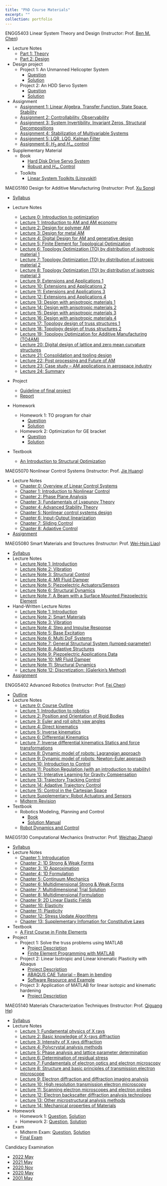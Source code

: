 ```yaml
---
title: "PhD Course Materials"
excerpt: ""
collection: portfolio
---
```


ENGG5403 Linear System Theory and Design (Instructor: Prof. [Ben M. Chen](http://www.mae.cuhk.edu.hk/~bmchen/))
* Lecture Notes
  * [Part 1: Theory](http://Liuchao-JIN.github.io/files/course_materials/graduate_course/ENGG5403/LectureNotePart1.pdf)
  * [Part 2: Design](http://Liuchao-JIN.github.io/files/course_materials/graduate_course/ENGG5403/LectureNotePart2.pdf)
* Design project
  * Project 1: An Unmanned Helicopter System
    * [Question](http://Liuchao-JIN.github.io/files/course_materials/graduate_course/ENGG5403/DP1.pdf)
    * [Solution](http://Liuchao-JIN.github.io/files/course_materials/graduate_course/ENGG5403/Design_Project__1.pdf)
  * Project 2: An HDD Servo System
    * [Question](http://Liuchao-JIN.github.io/files/course_materials/graduate_course/ENGG5403/DP2.pdf)
    * [Solution](http://Liuchao-JIN.github.io/files/course_materials/graduate_course/ENGG5403/Design_Project__2.pdf)
* Assignment
  * [Assignment 1: Linear Algebra, Transfer Function, State Space, Stability](http://Liuchao-JIN.github.io/files/course_materials/graduate_course/ENGG5403/ENGG5403_Assignment__1.pdf)
  * [Assignment 2: Controllability, Observability](http://Liuchao-JIN.github.io/files/course_materials/graduate_course/ENGG5403/ENGG5403_Assignment__2.pdf)
  * [Assignment 3: System Invertibility, Invariant Zeros, Structural Decompositions](http://Liuchao-JIN.github.io/files/course_materials/graduate_course/ENGG5403/ENGG5403_Assignment__3.pdf)
  * [Assignment 4: Stabilization of Multivariable Systems](http://Liuchao-JIN.github.io/files/course_materials/graduate_course/ENGG5403/ENGG5403_Assignment__4.pdf)
  * [Assignment 5: LQR, LQG, Kalman Filter](http://Liuchao-JIN.github.io/files/course_materials/graduate_course/ENGG5403/ENGG5403_Assignment__5.pdf)
  * [Assignment 6: $H_{2}$ and $H_{\infty}$ control](http://Liuchao-JIN.github.io/files/course_materials/graduate_course/ENGG5403/ENGG5403_Assignment__6.pdf)
* Supplementary Material
  * Book
    * [Hard Disk Drive Servo System](http://Liuchao-JIN.github.io/files/course_materials/graduate_course/ENGG5403/Hard_disk_drive_servo_system.pdf)
    * [Robust and $H_{\infty}$ Control](http://Liuchao-JIN.github.io/files/course_materials/graduate_course/ENGG5403/Robust_and_H_Infinity_Control.pdf)
  * Toolkits
    * [Linear System Toolkits (Linsyskit)](https://github.com/Liuchao-JIN/Liuchao-JIN.github.io/tree/main/files/course_materials/graduate_course/ENGG5403/Linsyskit)

MAEG5160 Design for Additive Manufacturing (Instructor: Prof. [Xu Song](https://www4.mae.cuhk.edu.hk/peoples/song-xu/))
* [Syllabus](http://Liuchao-JIN.github.io/files/course_materials/graduate_course/MAEG5160/syllabus.pdf)
* Lecture Notes
  * [Lecture 0: Introduction to optimization](http://Liuchao-JIN.github.io/files/course_materials/graduate_course/MAEG5160/Lecture_0_Intro_to_optimisation.pdf)
  * [Lecture 1: Introduction to AM and AM economy](http://Liuchao-JIN.github.io/files/course_materials/graduate_course/MAEG5160/Lecture_1_Introduction_SX_2023.pdf)
  * [Lecture 2: Design for polymer AM](http://Liuchao-JIN.github.io/files/course_materials/graduate_course/MAEG5160/Lecture_2_Design_for_polymer_AM.pdf)
  * [Lecture 3: Design for metal AM](http://Liuchao-JIN.github.io/files/course_materials/graduate_course/MAEG5160/Lecture_3_Design_for_metal_AM.pdf)
  * [Lecture 4: Digital Design for AM and generative design](http://Liuchao-JIN.github.io/files/course_materials/graduate_course/MAEG5160/Lecture_4_Digital_Design_for_AM.pdf)
  * [Lecture 5: Finite Element for Topological Optimization](http://Liuchao-JIN.github.io/files/course_materials/graduate_course/MAEG5160/Lecture_5_Finite_Element_for_Topo.pdf)
  * [Lecture 6: Topology Optimization (TO) by distribution of isotropic material 1](http://Liuchao-JIN.github.io/files/course_materials/graduate_course/MAEG5160/Lecture_6_TO_iso.pdf)
  * [Lecture 7: Topology Optimization (TO) by distribution of isotropic material 2](http://Liuchao-JIN.github.io/files/course_materials/graduate_course/MAEG5160/Lecture_7_TO_iso_con.pdf)
  * [Lecture 8: Topology Optimization (TO) by distribution of isotropic material 3](http://Liuchao-JIN.github.io/files/course_materials/graduate_course/MAEG5160/Lecture_8_TO_iso_con_2.pdf)
  * [Lecture 9: Extensions and Applications 1](http://Liuchao-JIN.github.io/files/course_materials/graduate_course/MAEG5160/Lecture_9_applications.pdf)
  * [Lecture 10: Extensions and Applications 2](http://Liuchao-JIN.github.io/files/course_materials/graduate_course/MAEG5160/Lecture_10_applications_con.pdf)
  * [Lecture 11: Extensions and Applications 3](http://Liuchao-JIN.github.io/files/course_materials/graduate_course/MAEG5160/Lecture_11_app_con_2.pdf)
  * [Lecture 12: Extensions and Applications 4](http://Liuchao-JIN.github.io/files/course_materials/graduate_course/MAEG5160/Lecture_12_app_con_3.pdf)
  * [Lecture 13: Design with anisotropic materials 1](http://Liuchao-JIN.github.io/files/course_materials/graduate_course/MAEG5160/Lecture_13_aniso.pdf)
  * [Lecture 14: Design with anisotropic materials 2](http://Liuchao-JIN.github.io/files/course_materials/graduate_course/MAEG5160/Lecture_14_aniso_2.pdf)
  * [Lecture 15: Design with anisotropic materials 3](http://Liuchao-JIN.github.io/files/course_materials/graduate_course/MAEG5160/Lecture_15_aniso_3.pdf)
  * [Lecture 16: Design with anisotropic materials 4](http://Liuchao-JIN.github.io/files/course_materials/graduate_course/MAEG5160/Lecture_16_aniso_4.pdf)
  * [Lecture 17: Topology design of truss structures 1](http://Liuchao-JIN.github.io/files/course_materials/graduate_course/MAEG5160/Lecture_17_truss.pdf)
  * [Lecture 18: Topology design of truss structures 2](http://Liuchao-JIN.github.io/files/course_materials/graduate_course/MAEG5160/Lecture_18_truss_2.pdf)
  * [Lecture 19: Topology Optimization for Additive Manufacturing (TO4AM)](http://Liuchao-JIN.github.io/files/course_materials/graduate_course/MAEG5160/Lecture_19_TO4AM.pdf)
  * [Lecture 20: Digital design of lattice and zero mean curvature structures](http://Liuchao-JIN.github.io/files/course_materials/graduate_course/MAEG5160/Lecture_20_Lattice.pdf)
  * [Lecture 21: Consolidation and tooling design](http://Liuchao-JIN.github.io/files/course_materials/graduate_course/MAEG5160/Lecture_21_Consolidation_and_tooling_design.pdf)
  * [Lecture 22: Post processing and Future of AM](http://Liuchao-JIN.github.io/files/course_materials/graduate_course/MAEG5160/Lecture_22_Post-processing_Future_outlook.pdf)
  * [Lecture 23: Case study – AM applications in aerospace industry](http://Liuchao-JIN.github.io/files/course_materials/graduate_course/MAEG5160/Lecture_23_Case-study-AM-in-aerospace.pdf)
  * [Lecture 24: Summary](http://Liuchao-JIN.github.io/files/course_materials/graduate_course/MAEG5160/Lecture_24_Summary.pdf)
* Project
  * [Guideline of final project](http://Liuchao-JIN.github.io/files/course_materials/graduate_course/MAEG5160/Guideline_of_final_project.pdf)
  * [Report](http://Liuchao-JIN.github.io/files/course_materials/graduate_course/MAEG5160/MAEG5160_Final_Project.pdf)


  <!-- * [Demo video of final project](http://Liuchao-JIN.github.io/files/course_materials/graduate_course/MAEG5160/demo_of_final_project.mp4) -->

* Homework
  * Homework 1: TO program for chair
    * [Question](http://Liuchao-JIN.github.io/files/course_materials/graduate_course/MAEG5160/Homework_1.pdf)
    * [Solution](http://Liuchao-JIN.github.io/files/course_materials/graduate_course/MAEG5160/Assignment__1.pdf)
  * Homework 2: Optimization for GE bracket
    * [Question](http://Liuchao-JIN.github.io/files/course_materials/graduate_course/MAEG5160/Homework_2.pdf)
    * [Solution](http://Liuchao-JIN.github.io/files/course_materials/graduate_course/MAEG5160/Assignment__2.pdf)
* Textbook
  * [An Introduction to Structural Optimization](http://Liuchao-JIN.github.io/files/course_materials/graduate_course/MAEG5160/christensen2008an.pdf)



MAEG5070 Nonlinear Control Systems (Instructor: Prof. [Jie Huang](https://www4.mae.cuhk.edu.hk/peoples/huang-jie/))
* Lecture Notes
  * [Chapter 0: Overview of Linear Control Systems](http://Liuchao-JIN.github.io/files/course_materials/graduate_course/MAEG5070/chapter0.pdf)
  * [Chapter 1: Introduction to Nonlinear Control](http://Liuchao-JIN.github.io/files/course_materials/graduate_course/MAEG5070/chapter1.pdf)
  * [Chapter 2: Phase Plane Analysis](http://Liuchao-JIN.github.io/files/course_materials/graduate_course/MAEG5070/chapter2.pdf)
  * [Chapter 3: Fundamentals of Lyapunov Theory](http://Liuchao-JIN.github.io/files/course_materials/graduate_course/MAEG5070/chapter3.pdf)
  * [Chapter 4: Advanced Stability Theory](http://Liuchao-JIN.github.io/files/course_materials/graduate_course/MAEG5070/chapter4.pdf)
  * [Chapter 5: Nonlinear control systems design](http://Liuchao-JIN.github.io/files/course_materials/graduate_course/MAEG5070/chapter5.pdf)
  * [Chapter 6: Input-Output linearization](http://Liuchao-JIN.github.io/files/course_materials/graduate_course/MAEG5070/chapter6.pdf)
  * [Chapter 7: Sliding Control](http://Liuchao-JIN.github.io/files/course_materials/graduate_course/MAEG5070/chapter7.pdf)
  * [Chapter 8: Adaptive Control](http://Liuchao-JIN.github.io/files/course_materials/graduate_course/MAEG5070/chapter8.pdf)
* [Assignment](http://Liuchao-JIN.github.io/files/course_materials/graduate_course/MAEG5070/MAEG5070_Assignment.pdf)


MAEG5080 Smart Materials and Structures (Instructor: Prof. [Wei-Hsin Liao](https://www4.mae.cuhk.edu.hk/peoples/liao-wei-hsin/))
* [Syllabus](http://Liuchao-JIN.github.io/files/course_materials/graduate_course/MAEG5080/MAEG5080_syllabus.pdf)
* Lecture Notes
  * [Lecture Note 1: Introduction](http://Liuchao-JIN.github.io/files/course_materials/graduate_course/MAEG5080/Notes1.pdf)
  * [Lecture Note 2: Vibration](http://Liuchao-JIN.github.io/files/course_materials/graduate_course/MAEG5080/Notes2.pdf)
  * [Lecture Note 3: Structural Control](http://Liuchao-JIN.github.io/files/course_materials/graduate_course/MAEG5080/Notes3.pdf)
  * [Lecture Note 4: MR Fluid Damper](http://Liuchao-JIN.github.io/files/course_materials/graduate_course/MAEG5080/Notes4.pdf)
  * [Lecture Note 5: Piezoelectric Actuators/Sensors](http://Liuchao-JIN.github.io/files/course_materials/graduate_course/MAEG5080/Notes5.pdf)
  * [Lecture Note 6: Structural Dynamics](http://Liuchao-JIN.github.io/files/course_materials/graduate_course/MAEG5080/Notes6.pdf)
  * [Lecture Note 7: A Beam with a Surface Mounted Piezoelectric Element](http://Liuchao-JIN.github.io/files/course_materials/graduate_course/MAEG5080/Notes7.pdf)
* Hand-Written Lecture Notes
  * [Lecture Note 1: Introduction](http://Liuchao-JIN.github.io/files/course_materials/graduate_course/MAEG5080/Lecture_Note_01.pdf)
  * [Lecture Note 2: Smart Materials](http://Liuchao-JIN.github.io/files/course_materials/graduate_course/MAEG5080/Lecture_Note_02.pdf)
  * [Lecture Note 3: Vibration](http://Liuchao-JIN.github.io/files/course_materials/graduate_course/MAEG5080/Lecture_Note_03.pdf)
  * [Lecture Note 4: Step and Impulse Response](http://Liuchao-JIN.github.io/files/course_materials/graduate_course/MAEG5080/Lecture_Note_04.pdf)
  * [Lecture Note 5: Base Excitation](http://Liuchao-JIN.github.io/files/course_materials/graduate_course/MAEG5080/Lecture_Note_05.pdf)
  * [Lecture Note 6: Multi DoF Systems](http://Liuchao-JIN.github.io/files/course_materials/graduate_course/MAEG5080/Lecture_Note_06.pdf)
  * [Lecture Note 7: General Structunal System (lumped-parameter)](http://Liuchao-JIN.github.io/files/course_materials/graduate_course/MAEG5080/Lecture_Note_07.pdf)
  * [Lecture Note 8: Adaptive Structures](http://Liuchao-JIN.github.io/files/course_materials/graduate_course/MAEG5080/Lecture_Note_08.pdf)
  * [Lecture Note 9: Piezoelectric Applications Data](http://Liuchao-JIN.github.io/files/course_materials/graduate_course/MAEG5080/Lecture_Note_09.pdf)
  * [Lecture Note 10: MR Fluid Damper](http://Liuchao-JIN.github.io/files/course_materials/graduate_course/MAEG5080/Lecture_Note_10.pdf)
  * [Lecture Note 11: Structural Dynamics](http://Liuchao-JIN.github.io/files/course_materials/graduate_course/MAEG5080/Lecture_Note_11.pdf)
  * [Lecture Note 12: Discretization: (Galerkin’s Method)](http://Liuchao-JIN.github.io/files/course_materials/graduate_course/MAEG5080/Lecture_Note_12.pdf)
* [Assignment](http://Liuchao-JIN.github.io/files/course_materials/graduate_course/MAEG5080/MAEG5080_Assignment.pdf)

ENGG5402 Advanced Robotics (Instructor: Prof. [Fei Chen](https://www4.mae.cuhk.edu.hk/peoples/chen-fei/))
* [Outline](http://Liuchao-JIN.github.io/files/course_materials/graduate_course/ENGG5402/ENGG5402_AdvancedRobotics_Outline_Y2223_T2v4.pdf)
* Lecture Notes
  * [Lecture 0: Course Outline](http://Liuchao-JIN.github.io/files/course_materials/graduate_course/ENGG5402/L0.pdf)
  * [Lecture 1: Introduction to robotics](http://Liuchao-JIN.github.io/files/course_materials/graduate_course/ENGG5402/L1.pdf)
  * [Lecture 2: Position and Orientation of Rigid Bodies](http://Liuchao-JIN.github.io/files/course_materials/graduate_course/ENGG5402/L2.pdf)
  * [Lecture 3: Euler and roll pitch yaw angles](http://Liuchao-JIN.github.io/files/course_materials/graduate_course/ENGG5402/L3.pdf)
  * [Lecture 4: Direct kinematics](http://Liuchao-JIN.github.io/files/course_materials/graduate_course/ENGG5402/L4.pdf)
  * [Lecture 5: Inverse kinematics](http://Liuchao-JIN.github.io/files/course_materials/graduate_course/ENGG5402/L5.pdf)
  * [Lecture 6: Differential Kinematics](http://Liuchao-JIN.github.io/files/course_materials/graduate_course/ENGG5402/L6.pdf)
  * [Lecture 7: Inverse differential kinematics Statics and force transformations](http://Liuchao-JIN.github.io/files/course_materials/graduate_course/ENGG5402/L7.pdf)
  * [Lecture 8: Dynamic model of robots: Lagrangian approach](http://Liuchao-JIN.github.io/files/course_materials/graduate_course/ENGG5402/L8.pdf)
  * [Lecture 9: Dynamic model of robots: Newton-Euler approach](http://Liuchao-JIN.github.io/files/course_materials/graduate_course/ENGG5402/L9.pdf)
  * [Lecture 10: Introduction to Control](http://Liuchao-JIN.github.io/files/course_materials/graduate_course/ENGG5402/L10.pdf)
  * [Lecture 11: Position Regulation (with an introduction to stability)](http://Liuchao-JIN.github.io/files/course_materials/graduate_course/ENGG5402/L11.pdf)
  * [Lecture 12: Interative Learning for Gravity Compensation](http://Liuchao-JIN.github.io/files/course_materials/graduate_course/ENGG5402/L12.pdf)
  * [Lecture 13: Trajectory Tracking Control](http://Liuchao-JIN.github.io/files/course_materials/graduate_course/ENGG5402/L13.pdf)
  * [Lecture 14: Adaptive Trajectory Control](http://Liuchao-JIN.github.io/files/course_materials/graduate_course/ENGG5402/L14.pdf)
  * [Lecture 15: Control in the Cartesian Space](http://Liuchao-JIN.github.io/files/course_materials/graduate_course/ENGG5402/L15.pdf)
  * [Lecture Supplementary: Robot Actuators and Sensors](http://Liuchao-JIN.github.io/files/course_materials/graduate_course/ENGG5402/LS.pdf)
  * [Midterm Revision](http://Liuchao-JIN.github.io/files/course_materials/graduate_course/ENGG5402/16_3_23revision.pdf)
* Textbook
  * Robotics Modeling, Planning and Control
    * [Book](http://Liuchao-JIN.github.io/files/course_materials/graduate_course/ENGG5402/siciliano2009robotics.pdf)
    * [Solution Manual](http://Liuchao-JIN.github.io/files/course_materials/graduate_course/ENGG5402/siciliano2009robotics_solution.pdf)
  * [Robot Dynamics and Control](http://Liuchao-JIN.github.io/files/course_materials/graduate_course/ENGG5402/spong2004robot.pdf)


MAEG5130 Computational Mechanics (Instructor: Prof. [Weizhao Zhang](https://www4.mae.cuhk.edu.hk/peoples/zhang-weizhao/))
* [Syllabus](http://Liuchao-JIN.github.io/files/course_materials/graduate_course/MAEG5130/syllabus.pdf)
* Lecture Notes
  * [Chapter 1: Introducation](http://Liuchao-JIN.github.io/files/course_materials/graduate_course/MAEG5130/Ch1.pdf)
  * [Chapter 2: 1D Strong & Weak Forms](http://Liuchao-JIN.github.io/files/course_materials/graduate_course/MAEG5130/Ch2.pdf)
  * [Chapter 3: 1D Approximation](http://Liuchao-JIN.github.io/files/course_materials/graduate_course/MAEG5130/Ch3.pdf)
  * [Chapter 4: 1D Formulation](http://Liuchao-JIN.github.io/files/course_materials/graduate_course/MAEG5130/Ch4.pdf)
  * [Chapter 5: Continuum Mechanics](http://Liuchao-JIN.github.io/files/course_materials/graduate_course/MAEG5130/Ch5.pdf)
  * [Chapter 6: Multidimensional Strong & Weak Forms](http://Liuchao-JIN.github.io/files/course_materials/graduate_course/MAEG5130/Ch6.pdf)
  * [Chapter 7: Multidimensional Trial Solution](http://Liuchao-JIN.github.io/files/course_materials/graduate_course/MAEG5130/Ch7.pdf)
  * [Chapter 8: Multidimensional Formulation](http://Liuchao-JIN.github.io/files/course_materials/graduate_course/MAEG5130/Ch8.pdf)
  * [Chapter 9: 2D Linear Elastic Fields](http://Liuchao-JIN.github.io/files/course_materials/graduate_course/MAEG5130/Ch9.pdf)
  * [Chapter 10: Elasticity](http://Liuchao-JIN.github.io/files/course_materials/graduate_course/MAEG5130/Ch10.pdf)
  * [Chapter 11: Plasticity](http://Liuchao-JIN.github.io/files/course_materials/graduate_course/MAEG5130/Ch11.pdf)
  * [Chapter 12: Stress Update Algorithms](http://Liuchao-JIN.github.io/files/course_materials/graduate_course/MAEG5130/Ch12.pdf)
  * [Chapter 13: Supplementary Infomation for Constitutive Laws](http://Liuchao-JIN.github.io/files/course_materials/graduate_course/MAEG5130/Ch13.pdf)
* Textbook
  * [A First Course in Finite Elements](http://Liuchao-JIN.github.io/files/course_materials/graduate_course/MAEG5130/A_First_Course_in_Finite_Elements.pdf)
* Project
  * Project 1: Solve the truss problems using MATLAB
    * [Project Description](http://Liuchao-JIN.github.io/files/course_materials/graduate_course/MAEG5130/Project_1_Description.pdf)
    * [Finite Element Programming with MATLAB](http://Liuchao-JIN.github.io/files/course_materials/graduate_course/MAEG5130/afirstcourseinfiniteelements-ch12-matlab.pdf)
  * Project 2: Linear Isotropic and Linear kinematic Plasticity with Abaqus
    * [Project Description](http://Liuchao-JIN.github.io/files/course_materials/graduate_course/MAEG5130/Project_2_Description.pdf)
    * [ABAQUS CAE Tutorial – Beam in bending](http://Liuchao-JIN.github.io/files/course_materials/graduate_course/MAEG5130/ABAQUS_CAE_Tutorial.pdf)
    * [Software Resource and Example](http://Liuchao-JIN.github.io/files/course_materials/graduate_course/MAEG5130/Software_Resource_and_Example.pdf)
  * Project 3: Application of MATLAB for linear isotopic and kinematic hardening
    * [Project Description](http://Liuchao-JIN.github.io/files/course_materials/graduate_course/MAEG5130/Project_3_Description.pdf)

MAEG5140 Materials Characterization Techniques (Instructor: Prof. [Qiguang He](https://www4.mae.cuhk.edu.hk/peoples/he-qiguang/))
* [Syllabus](http://Liuchao-JIN.github.io/files/course_materials/graduate_course/MAEG5140/Introduction.pdf)
* Lecture Notes
  * [Lecture 1: Fundamental physics of X rays](http://Liuchao-JIN.github.io/files/course_materials/graduate_course/MAEG5140/lecture_1.pdf)
  * [Lecture 2: Basic knowledge of X-rays diffraction](http://Liuchao-JIN.github.io/files/course_materials/graduate_course/MAEG5140/lecture_2.pdf)
  * [Lecture 3: Intensity of X rays diffraction](http://Liuchao-JIN.github.io/files/course_materials/graduate_course/MAEG5140/lecture_3.pdf)
  * [Lecture 4: Polycrystal analysis methods](http://Liuchao-JIN.github.io/files/course_materials/graduate_course/MAEG5140/lecture_4.pdf)
  * [Lecture 5: Phase analysis and lattice parameter determination](http://Liuchao-JIN.github.io/files/course_materials/graduate_course/MAEG5140/lecture_5.pdf)
  * [Lecture 6: Determination of residual stress](http://Liuchao-JIN.github.io/files/course_materials/graduate_course/MAEG5140/lecture_6.pdf)
  * [Lecture 7: Fundamentals of electron optics and electron microscopy](http://Liuchao-JIN.github.io/files/course_materials/graduate_course/MAEG5140/lecture_7.pdf)
  * [Lecture 8: Structure and basic principles of transmission electron microscope](http://Liuchao-JIN.github.io/files/course_materials/graduate_course/MAEG5140/lecture_8.pdf)
  * [Lecture 9: Electron diffraction and diffraction imaging analysis](http://Liuchao-JIN.github.io/files/course_materials/graduate_course/MAEG5140/lecture_9.pdf)
  * [Lecture 10: High resolution transmission electron microscopy](http://Liuchao-JIN.github.io/files/course_materials/graduate_course/MAEG5140/lecture_10.pdf)
  * [Lecture 11: Scanning electron microscopes and electron probes](http://Liuchao-JIN.github.io/files/course_materials/graduate_course/MAEG5140/lecture_11.pdf)
  * [Lecture 12: Electron backscatter diffraction analysis technology](http://Liuchao-JIN.github.io/files/course_materials/graduate_course/MAEG5140/lecture_12.pdf)
  * [Lecture 13: Other microstructural analysis methods](http://Liuchao-JIN.github.io/files/course_materials/graduate_course/MAEG5140/lecture_13.pdf)
  * [Lecture 14: Mechanical properties of Materials](http://Liuchao-JIN.github.io/files/course_materials/graduate_course/MAEG5140/lecture_14.pdf)
* Homework
  * Homework 1: [Question](http://Liuchao-JIN.github.io/files/course_materials/graduate_course/MAEG5140/homework_1.pdf), [Solution](http://Liuchao-JIN.github.io/files/course_materials/graduate_course/MAEG5140/HW_1_solution.pdf)
  * Homework 2: [Question](http://Liuchao-JIN.github.io/files/course_materials/graduate_course/MAEG5140/homework_2.pdf), [Solution](http://Liuchao-JIN.github.io/files/course_materials/graduate_course/MAEG5140/HW_2_solution.pdf)
* Exam
  * Midterm Exam: [Question](http://Liuchao-JIN.github.io/files/course_materials/graduate_course/MAEG5140/midterm_exam.pdf), [Solution](http://Liuchao-JIN.github.io/files/course_materials/graduate_course/MAEG5140/midterm_exam_solution.pdf)
  * [Final Exam](http://Liuchao-JIN.github.io/files/course_materials/graduate_course/MAEG5140/MAEG5140_Materials_Characterizations_Techniques_Final_Exam_answer.pdf)



Candidacy Examination
* [2022 May](http://Liuchao-JIN.github.io/files/course_materials/graduate_course/Candidacy_Examination/22_May.pdf)
* [2021 May](http://Liuchao-JIN.github.io/files/course_materials/graduate_course/Candidacy_Examination/21_May.pdf)
* [2020 Nov](http://Liuchao-JIN.github.io/files/course_materials/graduate_course/Candidacy_Examination/20_Nov.pdf)
* [2020 May](http://Liuchao-JIN.github.io/files/course_materials/graduate_course/Candidacy_Examination/20_May.pdf)
* [2001 May](http://Liuchao-JIN.github.io/files/course_materials/graduate_course/Candidacy_Examination/01_May.pdf)
